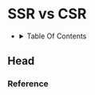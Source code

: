# SSR vs CSR

- <details><summary>Table Of Contents</summary>

  </details>

## Head

### Reference
